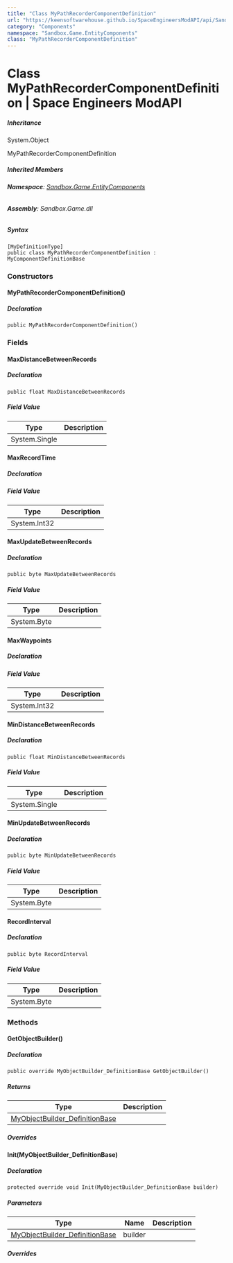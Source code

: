 ```yaml
---
title: "Class MyPathRecorderComponentDefinition"
url: "https://keensoftwarehouse.github.io/SpaceEngineersModAPI/api/Sandbox.Game.EntityComponents.MyPathRecorderComponentDefinition.html"
category: "Components"
namespace: "Sandbox.Game.EntityComponents"
class: "MyPathRecorderComponentDefinition"
---
```


# Class MyPathRecorderComponentDefinition | Space Engineers ModAPI

##### Inheritance

System.Object

MyPathRecorderComponentDefinition

##### Inherited Members

###### **Namespace**: [Sandbox.Game.EntityComponents](https://keensoftwarehouse.github.io/SpaceEngineersModAPI/api/Sandbox.Game.EntityComponents.html)

###### **Assembly**: Sandbox.Game.dll

##### Syntax

```
[MyDefinitionType]
public class MyPathRecorderComponentDefinition : MyComponentDefinitionBase
```

### Constructors

#### MyPathRecorderComponentDefinition()

##### Declaration

```
public MyPathRecorderComponentDefinition()
```

### Fields

#### MaxDistanceBetweenRecords

##### Declaration

```
public float MaxDistanceBetweenRecords
```

##### Field Value

| Type | Description |
| --- | --- |
| System.Single |     |

#### MaxRecordTime

##### Declaration

##### Field Value

| Type | Description |
| --- | --- |
| System.Int32 |     |

#### MaxUpdateBetweenRecords

##### Declaration

```
public byte MaxUpdateBetweenRecords
```

##### Field Value

| Type | Description |
| --- | --- |
| System.Byte |     |

#### MaxWaypoints

##### Declaration

##### Field Value

| Type | Description |
| --- | --- |
| System.Int32 |     |

#### MinDistanceBetweenRecords

##### Declaration

```
public float MinDistanceBetweenRecords
```

##### Field Value

| Type | Description |
| --- | --- |
| System.Single |     |

#### MinUpdateBetweenRecords

##### Declaration

```
public byte MinUpdateBetweenRecords
```

##### Field Value

| Type | Description |
| --- | --- |
| System.Byte |     |

#### RecordInterval

##### Declaration

```
public byte RecordInterval
```

##### Field Value

| Type | Description |
| --- | --- |
| System.Byte |     |

### Methods

#### GetObjectBuilder()

##### Declaration

```
public override MyObjectBuilder_DefinitionBase GetObjectBuilder()
```

##### Returns

| Type | Description |
| --- | --- |
| [MyObjectBuilder\_DefinitionBase](https://keensoftwarehouse.github.io/SpaceEngineersModAPI/api/VRage.Game.MyObjectBuilder_DefinitionBase.html) |     |

##### Overrides

#### Init(MyObjectBuilder\_DefinitionBase)

##### Declaration

```
protected override void Init(MyObjectBuilder_DefinitionBase builder)
```

##### Parameters

| Type | Name | Description |
| --- | --- | --- |
| [MyObjectBuilder\_DefinitionBase](https://keensoftwarehouse.github.io/SpaceEngineersModAPI/api/VRage.Game.MyObjectBuilder_DefinitionBase.html) | builder |     |

##### Overrides